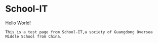 School-IT
=========

Hello World!


    This is a test page from School-IT,a society of Guangdong Oversea Middle School from China.
